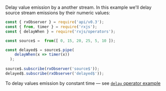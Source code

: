 <!--
name:		
title:		delayWhen
pageTitle:	delayWhen — RxJS operator example + marble diagram
desc:		
docsUrl:	https://rxjs.dev/api/operators/delayWhen
-->

Delay value emission by a another stream. In this example we'll delay source stream emissions by their numeric values:

```js
const { rxObserver } = require('api/v0.3');
const { from, timer } = require('rxjs');
const { delayWhen } = require('rxjs/operators');

const source$ =  from([ 0, 15, 20, 25, 5, 10 ]);

const delayed$ = source$.pipe(
    delayWhen(x => timer(x))
  );
  
source$.subscribe(rxObserver('source$'));
delayed$.subscribe(rxObserver('delayed$'));

```

To delay values emission by constant time — see [`delay` operator example](/rxjs/delay/)